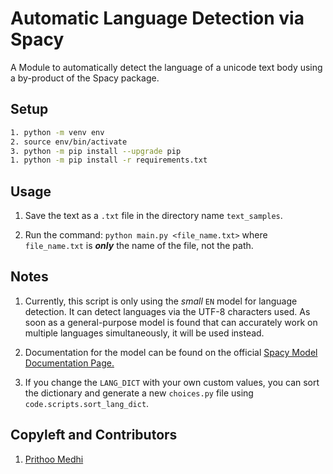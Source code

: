 # Automatic Language Detection via Spacy

A Module to automatically detect the language of a unicode text body using a by-product of the Spacy package.

## Setup

``` bash
1. python -m venv env
2. source env/bin/activate
3. python -m pip install --upgrade pip
1. python -m pip install -r requirements.txt
```

## Usage

1. Save the text as a ```.txt``` file in the directory name ```text_samples```.

2. Run the command: ```python main.py <file_name.txt>``` where ```file_name.txt``` is ___only___ the name of the file, not the path.

## Notes

1. Currently, this script is only using the _small_ ```EN``` model for language detection. It can detect languages via the UTF-8 characters used. As soon as a general-purpose model is found that can accurately work on multiple languages simultaneously, it will be used instead.

2. Documentation for the model can be found on the official [Spacy Model Documentation Page.](https://spacy.io/models)  

3. If you change the ```LANG_DICT``` with your own custom values, you can sort the dictionary and generate a new ```choices.py``` file using ```code.scripts.sort_lang_dict```.

## Copyleft and Contributors

1. [Prithoo Medhi](https://www.github.com/Arkiralor)  
